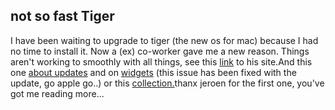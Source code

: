 <article><h2>not so fast Tiger</h2>I have been waiting to upgrade to tiger (the new os for mac) because I had no time to install it. Now a (ex) co-worker gave me a new reason. Things aren't working to smoothly with all things, see this <a href="http://justjeroen.blogspot.com/2005/05/liveconnect-is-pain-it-seems.html">link</a> to his site.And this one <a href="http://www.eweek.com/article2/0,1759,1816719,00.asp">about updates</a> and on <a href="http://www.eweek.com/article2/0,1759,1814385,00.asp">widgets</a> (this issue has been fixed with the update, go apple go..) or this <a href="http://www.eweek.com/category2/0,1738,1789856,00.asp">collection.</a>thanx jeroen for the first one, you've got me reading more...</article>